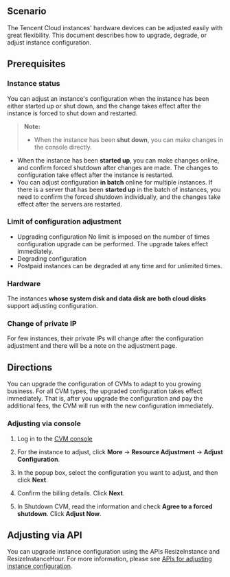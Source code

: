 ## Scenario
The Tencent Cloud instances' hardware devices can be adjusted easily with great flexibility. This document describes how to upgrade, degrade, or adjust instance configuration.

## Prerequisites
### Instance status
You can adjust an instance's configuration when the instance has been either started up or shut down, and the change takes effect after the instance is forced to shut down and restarted.
> **Note:**
>- When the instance has been **shut down**, you can make changes in the console directly.
-  When the instance has been **started up**, you can make changes online, and confirm forced shutdown after changes are made. The changes to configuration take effect after the instance is restarted.
- You can adjust configuration **in batch** online for multiple instances. If there is a server that has been **started up** in the batch of instances, you need to confirm the forced shutdown individually, and the changes take effect after the servers are restarted.

### Limit of configuration adjustment
- Upgrading configuration
No limit is imposed on the number of times configuration upgrade can be performed. The upgrade takes effect immediately.
- Degrading configuration
 - Postpaid instances can be degraded at any time and for unlimited times.

### Hardware 
The instances **whose system disk and data disk are both cloud disks** support adjusting configuration.

### Change of private IP
For few instances, their private IPs will change after the configuration adjustment and there will be a note on the adjustment page.

## Directions
You can upgrade the configuration of CVMs to adapt to you growing business. For all CVM types, the upgraded configuration takes effect immediately. That is, after you upgrade the configuration and pay the additional fees, the CVM will run with the new configuration immediately.

### Adjusting via console

1. Log in to the [CVM console](https://console.cloud.tencent.com/cvm/instance/index?rid=1)

2. For the instance to adjust, click **More** -> **Resource Adjustment** -> **Adjust Configuration**.

3. In the popup box, select the configuration you want to adjust, and then click **Next**.

4. Confirm the billing details. Click **Next**.

5. In Shutdown CVM, read the information and check **Agree to a forced shutdown**. Click **Adjust Now**.

## Adjusting via API
You can upgrade instance configuration using the APIs ResizeInstance and ResizeInstanceHour. For more information, please see [APIs for adjusting instance configuration](https://intl.cloud.tencent.com/document/product/213/33239).